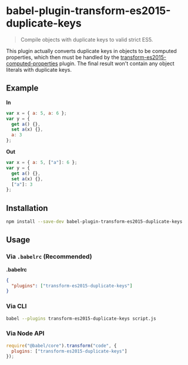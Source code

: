 # babel-plugin-transform-es2015-duplicate-keys

> Compile objects with duplicate keys to valid strict ES5.

This plugin actually converts duplicate keys in objects to be computed properties, which then must be handled by the [transform-es2015-computed-properties](http://babeljs.io/docs/plugins/transform-es2015-computed-properties) plugin. The final result won't contain any object literals with duplicate keys.

## Example

**In**

```javascript
var x = { a: 5, a: 6 };
var y = {
  get a() {},
  set a(x) {},
  a: 3
};
```

**Out**

```javascript
var x = { a: 5, ["a"]: 6 };
var y = {
  get a() {},
  set a(x) {},
  ["a"]: 3
};
```

## Installation

```sh
npm install --save-dev babel-plugin-transform-es2015-duplicate-keys
```

## Usage

### Via `.babelrc` (Recommended)

**.babelrc**

```json
{
  "plugins": ["transform-es2015-duplicate-keys"]
}
```

### Via CLI

```sh
babel --plugins transform-es2015-duplicate-keys script.js
```

### Via Node API

```javascript
require("@babel/core").transform("code", {
  plugins: ["transform-es2015-duplicate-keys"]
});
```
